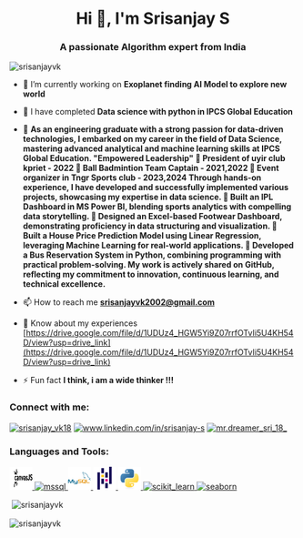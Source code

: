 <h1 align="center">Hi 👋, I'm Srisanjay S</h1>
<h3 align="center">A passionate Algorithm expert from India</h3>

<p align="left"> <img src="https://komarev.com/ghpvc/?username=srisanjayvk&label=Profile%20views&color=0e75b6&style=flat" alt="srisanjayvk" /> </p>

- 🔭 I’m currently working on **Exoplanet finding AI Model to explore new world**

- 🌱 I have completed **Data science with python in IPCS Global Education**

- 💬 **As an engineering graduate with a strong passion for data-driven technologies, I embarked on my career in the field of Data Science, mastering advanced analytical and machine learning skills at IPCS Global Education. "Empowered Leadership" 🔹 President of uyir club kpriet - 2022 🔹 Ball Badmintion Team Captain - 2021,2022 🔹 Event organizer in Tngr Sports club - 2023,2024 Through hands-on experience, I have developed and successfully implemented various projects, showcasing my expertise in data science. 🔹 Built an IPL Dashboard in MS Power BI, blending sports analytics with compelling data storytelling. 🔹 Designed an Excel-based Footwear Dashboard, demonstrating proficiency in data structuring and visualization. 🔹 Built a House Price Prediction Model using Linear Regression, leveraging Machine Learning for real-world applications. 🔹 Developed a Bus Reservation System in Python, combining programming with practical problem-solving. My work is actively shared on GitHub, reflecting my commitment to innovation, continuous learning, and technical excellence.**

- 📫 How to reach me **srisanjayvk2002@gmail.com**

- 📄 Know about my experiences [https://drive.google.com/file/d/1UDUz4_HGW5Yi9Z07rrfOTvIi5U4KH54D/view?usp=drive_link](https://drive.google.com/file/d/1UDUz4_HGW5Yi9Z07rrfOTvIi5U4KH54D/view?usp=drive_link)

- ⚡ Fun fact **I think, i am a wide thinker !!!**

<h3 align="left">Connect with me:</h3>
<p align="left">
<a href="https://twitter.com/srisanjay_vk18" target="blank"><img align="center" src="https://raw.githubusercontent.com/rahuldkjain/github-profile-readme-generator/master/src/images/icons/Social/twitter.svg" alt="srisanjay_vk18" height="30" width="40" /></a>
<a href="https://linkedin.com/in/www.linkedin.com/in/srisanjay-s" target="blank"><img align="center" src="https://raw.githubusercontent.com/rahuldkjain/github-profile-readme-generator/master/src/images/icons/Social/linked-in-alt.svg" alt="www.linkedin.com/in/srisanjay-s" height="30" width="40" /></a>
<a href="https://instagram.com/mr.dreamer_sri_18_" target="blank"><img align="center" src="https://raw.githubusercontent.com/rahuldkjain/github-profile-readme-generator/master/src/images/icons/Social/instagram.svg" alt="mr.dreamer_sri_18_" height="30" width="40" /></a>
</p>

<h3 align="left">Languages and Tools:</h3>
<p align="left"> <a href="https://canvasjs.com" target="_blank" rel="noreferrer"> <img src="https://raw.githubusercontent.com/Hardik0307/Hardik0307/master/assets/canvasjs-charts.svg" alt="canvasjs" width="40" height="40"/> </a> <a href="https://www.microsoft.com/en-us/sql-server" target="_blank" rel="noreferrer"> <img src="https://www.svgrepo.com/show/303229/microsoft-sql-server-logo.svg" alt="mssql" width="40" height="40"/> </a> <a href="https://www.mysql.com/" target="_blank" rel="noreferrer"> <img src="https://raw.githubusercontent.com/devicons/devicon/master/icons/mysql/mysql-original-wordmark.svg" alt="mysql" width="40" height="40"/> </a> <a href="https://pandas.pydata.org/" target="_blank" rel="noreferrer"> <img src="https://raw.githubusercontent.com/devicons/devicon/2ae2a900d2f041da66e950e4d48052658d850630/icons/pandas/pandas-original.svg" alt="pandas" width="40" height="40"/> </a> <a href="https://www.python.org" target="_blank" rel="noreferrer"> <img src="https://raw.githubusercontent.com/devicons/devicon/master/icons/python/python-original.svg" alt="python" width="40" height="40"/> </a> <a href="https://scikit-learn.org/" target="_blank" rel="noreferrer"> <img src="https://upload.wikimedia.org/wikipedia/commons/0/05/Scikit_learn_logo_small.svg" alt="scikit_learn" width="40" height="40"/> </a> <a href="https://seaborn.pydata.org/" target="_blank" rel="noreferrer"> <img src="https://seaborn.pydata.org/_images/logo-mark-lightbg.svg" alt="seaborn" width="40" height="40"/> </a> </p>

<p>&nbsp;<img align="center" src="https://github-readme-stats.vercel.app/api?username=srisanjayvk&show_icons=true&locale=en" alt="srisanjayvk" /></p>

<p><img align="center" src="https://github-readme-streak-stats.herokuapp.com/?user=srisanjayvk&" alt="srisanjayvk" /></p>
